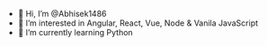 - 👋 Hi, I’m @Abhisek1486
- 👀 I’m interested in Angular, React, Vue, Node & Vanila JavaScript
- 🌱 I’m currently learning Python
<!---
- 💞️ I’m looking to collaborate on ...
- 📫 How to reach me ...
--->

<!---
Abhisek1486/Abhisek1486 is a ✨ special ✨ repository because its `README.md` (this file) appears on your GitHub profile.
You can click the Preview link to take a look at your changes.
--->

